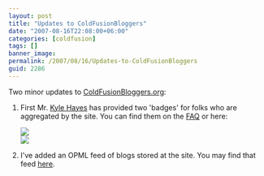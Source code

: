 ```yaml
---
layout: post
title: "Updates to ColdFusionBloggers"
date: "2007-08-16T22:08:00+06:00"
categories: [coldfusion]
tags: []
banner_image: 
permalink: /2007/08/16/Updates-to-ColdFusionBloggers
guid: 2286
---
```


Two minor updates to <a href="http://www.coldfusionbloggers.org">ColdFusionBloggers.org</a>:

<ol>
<li>First Mr. <a href="http://www.kylehayes.info/blog/">Kyle Hayes</a> has provided two 'badges' for folks who are aggregated by the site. You can find them on the <a href="http://www.coldfusionbloggers.org/faq.cfm">FAQ</a> or here:

<img src="http://www.coldfusionbloggers.org/images/CFB178x41.jpg"><br/>
<img src="http://www.coldfusionbloggers.org/images/CFB88x31.jpg">

<li>I've added an OPML feed of blogs stored at the site. You may find that feed <a href="http://www.coldfusionbloggers.org/opml.cfm">here</a>.